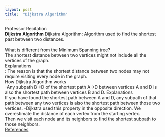 ```yaml
---
layout: post
title:  "Dijkstra Algorithm"
---
```

Professor Recitation<br/>
**Dijkstra Algorithm**
Dijkstra Algorithm: Algorithm used to find the shortest past between two distances. <br/>
<br/>
What is different from the Minimum Spanning tree?<br/>
The shortest distance between two vertices might not include all the vertices of the graph.<br/>
Explanations<br/>
: The reason is that the shortest distance between two nodes may not require visiting every node in the graph.
<br/>
How Dijkstra Algorithm works<br/>
-Any subpath B->D of the shortest path A->D between vertices A and D is also the shortest path between vertices B and D.
Explanations <br/>
If you have found the shortest path between A and D, any subpath of that path between any two vertices is also the shortest path between those two vertices.
-Dijkstra used this property in the opposite direction. We overestimate the distance of each vertex from the starting vertex.<br/>
Then we visit each node and its neighbors to find the shortest subpath to those neighbors.<br/>
[References](https://www.programiz.com/dsa/dijkstra-algorithm)


